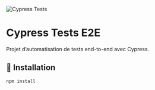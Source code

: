 ![Cypress Tests](https://github.com/tatou23/cypress-tests-e2e/actions/workflows/cypress.yml/badge.svg)

# Cypress Tests E2E

Projet d’automatisation de tests end-to-end avec Cypress.

## 🔧 Installation

```bash
npm install